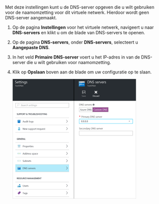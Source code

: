Met deze instellingen kunt u de DNS-server opgeven die u wilt gebruiken voor de naamomzetting voor dit virtuele netwerk. Hierdoor wordt geen DNS-server aangemaakt.

1. Op de pagina **Instellingen** voor het virtuele netwerk, navigeert u naar **DNS-servers** en klikt u om de blade van DNS-servers te openen.
2. Op de pagina **DNS-servers**, onder **DNS-servers**, selecteert u **Aangepaste DNS**.
3. In het veld **Primaire DNS-server** voert u het IP-adres in van de DNS-server die u wilt gebruiken voor naamomzetting.
4. Klik op **Opslaan** boven aan de blade om uw configuratie op te slaan.

    ![Aangepaste DNS](./media/vpn-gateway-add-dns-rm-portal/customdns400.png)

<!--HONumber=Sep16_HO3-->


